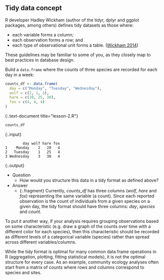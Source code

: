 ---
---

## Tidy data concept

R developer Hadley Wickham (author of the tidyr, dplyr and ggplot packages, among others) defines tidy datasets as those where:

* each variable forms a column;
* each observation forms a row; and
* each type of observational unit forms a table. ([Wickham 2014](http://www.jstatsoft.org/v59/i10/paper))

These guidelines may be familiar to some of you, as they closely map to best practices in database design.

<!--split-->

Build a `data.frame` where the counts of three species are recorded for each day in a week:


~~~r
counts_df <- data.frame(
  day = c("Monday", "Tuesday", "Wednesday"),
  wolf = c(2, 1, 3),
  hare = c(20, 25, 30),
  fox = c(4, 4, 4)
)
~~~
{:.text-document title="lesson-2.R"}

~~~r
counts_df
~~~
{:.input}

~~~
        day wolf hare fox
1    Monday    2   20   4
2   Tuesday    1   25   4
3 Wednesday    3   30   4
~~~
{:.output}

<!--split-->

- Question
  - How would you structure this data in a tidy format as defined above?
- Answer
  - {:.fragment} Currently, *counts_df* has three columns (*wolf*, *hare* and *fox*) representing the same variable (a count). Since each reported observation is the count of individuals from a given species on a given day, the tidy format should have three columns: *day*, *species* and *count*.

<aside class="notes">

To put it another way, if your analysis requires grouping observations based on some characteristic (e.g. draw a graph of the counts over time with a different color for each species), then this characteristic should be recorded as different levels of a categorical variable (species) rather than spread across different variables/columns. 

While the tidy format is optimal for many common data frame operations in R (aggregation, plotting, fitting statistical models), it is not the optimal structure for every case. As an example, community ecology analyses often start from a matrix of counts where rows and columns correspond to species and sites.

</aside>
